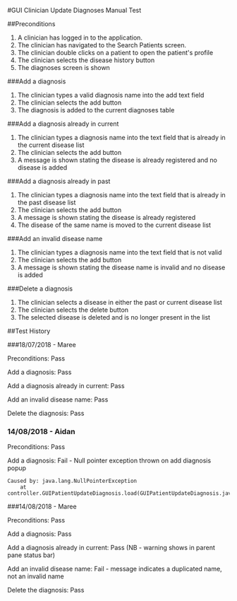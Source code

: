 #GUI Clinician Update Diagnoses Manual Test

##Preconditions

1. A clinician has logged in to the application.
2. The clinician has navigated to the Search Patients screen.
3. The clinician double clicks on a patient to open the patient's profile
4. The clinician selects the disease history button
5. The diagnoses screen is shown

###Add a diagnosis

1. The clinician types a valid diagnosis name into the add text field
2. The clinician selects the add button
3. The diagnosis is added to the current diagnoses table

###Add a diagnosis already in current

1. The clinician types a diagnosis name into the text field that is already in the current disease list
2. The clinician selects the add button
3. A message is shown stating the disease is already registered and no disease is added

###Add a diagnosis already in past

1. The clinician types a diagnosis name into the text field that is already in the past disease list
2. The clinician selects the add button
3. A message is shown stating the disease is already registered
4. The disease of the same name is moved to the current disease list

###Add an invalid disease name

1. The clinician types a diagnosis name into the text field that is not valid
2. The clinician selects the add button
3. A message is shown stating the disease name is invalid and no disease is added

###Delete a diagnosis

1. The clinician selects a disease in either the past or current disease list
2. The clinician selects the delete button
3. The selected disease is deleted and is no longer present in the list


##Test History

###18/07/2018 - Maree

Preconditions: Pass

Add a diagnosis: Pass

Add a diagnosis already in current: Pass

Add an invalid disease name: Pass

Delete the diagnosis: Pass

### 14/08/2018 - Aidan

Preconditions: Pass

Add a diagnosis: Fail - Null pointer exception thrown on add diagnosis popup
```
Caused by: java.lang.NullPointerException
	at controller.GUIPatientUpdateDiagnosis.load(GUIPatientUpdateDiagnosis.java:97)
```

###14/08/2018 - Maree

Preconditions: Pass

Add a diagnosis: Pass

Add a diagnosis already in current: Pass (NB - warning shows in parent pane status bar)

Add an invalid disease name: Fail - message indicates a duplicated name, not an invalid name

Delete the diagnosis: Pass


